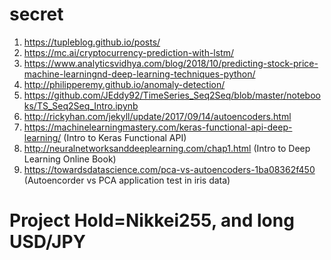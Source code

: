 # secret
1) https://tupleblog.github.io/posts/
2) https://mc.ai/cryptocurrency-prediction-with-lstm/
3) https://www.analyticsvidhya.com/blog/2018/10/predicting-stock-price-machine-learningnd-deep-learning-techniques-python/
4) http://philipperemy.github.io/anomaly-detection/
5) https://github.com/JEddy92/TimeSeries_Seq2Seq/blob/master/notebooks/TS_Seq2Seq_Intro.ipynb 
6) http://rickyhan.com/jekyll/update/2017/09/14/autoencoders.html
7) https://machinelearningmastery.com/keras-functional-api-deep-learning/ (Intro to Keras Functional API)
8) http://neuralnetworksanddeeplearning.com/chap1.html (Intro to Deep Learning Online Book)
9) https://towardsdatascience.com/pca-vs-autoencoders-1ba08362f450 (Autoencorder vs PCA application test in iris data)
# Project Hold=Nikkei255, and long USD/JPY  


